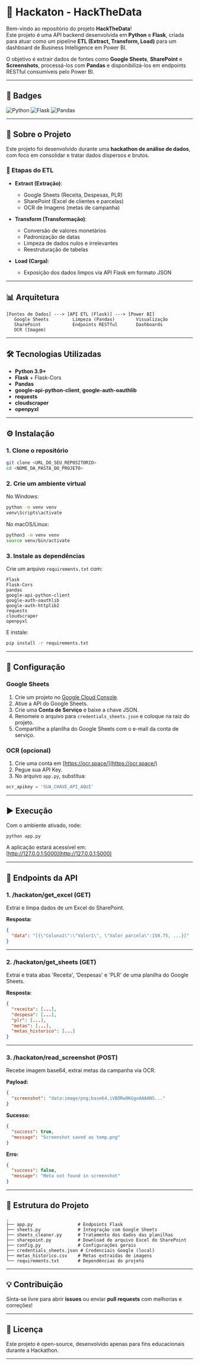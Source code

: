 # 🚀 Hackaton - HackTheData

Bem-vindo ao repositório do projeto **HackTheData**!  
Este projeto é uma API backend desenvolvida em **Python** e **Flask**, criada para atuar como um pipeline **ETL (Extract, Transform, Load)** para um dashboard de Business Intelligence em Power BI.

O objetivo é extrair dados de fontes como **Google Sheets**, **SharePoint** e **Screenshots**, processá-los com **Pandas** e disponibilizá-los em endpoints RESTful consumíveis pelo Power BI.

---

## 📌 Badges

![Python](https://img.shields.io/badge/Python-3.9%2B-blue.svg)
![Flask](https://img.shields.io/badge/Flask-2.x-orange.svg)
![Pandas](https://img.shields.io/badge/Pandas-2.x-green.svg)

---

## 🎯 Sobre o Projeto

Este projeto foi desenvolvido durante uma **hackathon de análise de dados**, com foco em consolidar e tratar dados dispersos e brutos.

### 🧪 Etapas do ETL

- **Extract (Extração)**:
  - Google Sheets (Receita, Despesas, PLR)
  - SharePoint (Excel de clientes e parcelas)
  - OCR de Imagens (metas de campanha)

- **Transform (Transformação)**:
  - Conversão de valores monetários
  - Padronização de datas
  - Limpeza de dados nulos e irrelevantes
  - Reestruturação de tabelas

- **Load (Carga)**:
  - Exposição dos dados limpos via API Flask em formato JSON

---

## 📊 Arquitetura

```plaintext
[Fontes de Dados] ---> [API ETL (Flask)] ---> [Power BI]
   Google Sheets         Limpeza (Pandas)        Visualização
   SharePoint            Endpoints RESTful       Dashboards
   OCR (Imagem)
```

---

## 🛠️ Tecnologias Utilizadas

- **Python 3.9+**
- **Flask** + Flask-Cors
- **Pandas**
- **google-api-python-client**, **google-auth-oauthlib**
- **requests**
- **cloudscraper**
- **openpyxl**

---

## ⚙️ Instalação

### 1. Clone o repositório

```bash
git clone <URL_DO_SEU_REPOSITORIO>
cd <NOME_DA_PASTA_DO_PROJETO>
```

### 2. Crie um ambiente virtual

No Windows:
```bash
python -m venv venv
venv\Scripts\activate
```

No macOS/Linux:
```bash
python3 -m venv venv
source venv/bin/activate
```

### 3. Instale as dependências

Crie um arquivo `requirements.txt` com:

```
Flask
Flask-Cors
pandas
google-api-python-client
google-auth-oauthlib
google-auth-httplib2
requests
cloudscraper
openpyxl
```

E instale:

```bash
pip install -r requirements.txt
```

---

## 🔐 Configuração

### Google Sheets

1. Crie um projeto no [Google Cloud Console](https://console.cloud.google.com/).
2. Ative a API do Google Sheets.
3. Crie uma **Conta de Serviço** e baixe a chave JSON.
4. Renomeie o arquivo para `credentials_sheets.json` e coloque na raiz do projeto.
5. Compartilhe a planilha do Google Sheets com o e-mail da conta de serviço.

### OCR (opcional)

1. Crie uma conta em [https://ocr.space/](https://ocr.space/)
2. Pegue sua API Key.
3. No arquivo `app.py`, substitua:

```python
ocr_apikey = 'SUA_CHAVE_API_AQUI'
```

---

## ▶️ Execução

Com o ambiente ativado, rode:

```bash
python app.py
```

A aplicação estará acessível em:  
[http://127.0.0.1:5000](http://127.0.0.1:5000)

---

## 🔗 Endpoints da API

### 1. **/hackaton/get_excel** (GET)  
Extrai e limpa dados de um Excel do SharePoint.

**Resposta:**
```json
{
  "data": "[{\"Coluna1\":\"Valor1\", \"Valor parcela\":150.75, ...}]"
}
```

---

### 2. **/hackaton/get_sheets** (GET)  
Extrai e trata abas 'Receita', 'Despesas' e 'PLR' de uma planilha do Google Sheets.

**Resposta:**
```json
{
  "receita": [...],
  "despesa": [...],
  "plr": [...],
  "metas": [...],
  "metas_historico": [...]
}
```

---

### 3. **/hackaton/read_screenshot** (POST)  
Recebe imagem base64, extrai metas da campanha via OCR.

**Payload:**
```json
{
  "screenshot": "data:image/png;base64,iVBORw0KGgoAAAANS..."
}
```

**Sucesso:**
```json
{
  "success": true,
  "message": "Screenshot saved as temp.png"
}
```

**Erro:**
```json
{
  "success": false,
  "message": "Meta not found in screenshot"
}
```

---

## 📁 Estrutura do Projeto

```plaintext
.
├── app.py                 # Endpoints Flask
├── sheets.py              # Integração com Google Sheets
├── sheets_cleaner.py      # Tratamento dos dados das planilhas
├── sharepoint.py          # Download de arquivo Excel do SharePoint
├── config.py              # Configurações gerais
├── credentials_sheets.json # Credenciais Google (local)
├── metas_historico.csv    # Metas extraídas de imagens
└── requirements.txt       # Dependências do projeto
```

---

## 💡 Contribuição

Sinta-se livre para abrir **issues** ou enviar **pull requests** com melhorias e correções!

---

## 📄 Licença

Este projeto é open-source, desenvolvido apenas para fins educacionais durante a Hackathon.

---
